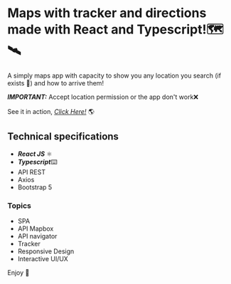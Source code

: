 # Maps with tracker and directions made with React and Typescript!🗺️🛰️

A simply maps app with capacity to show you any location you search (if exists 🔎) and how to arrive them!

***IMPORTANT:***  Accept location permission or the app don't work❌

See it in action, *[Click  Here!][1]* 🌎

## Technical specifications

- ***React JS*** ⚛️
- ***Typescript***⌨️
- API REST
- Axios
- Bootstrap 5

### Topics

- SPA
- API Mapbox
- API navigator
- Tracker 
- Responsive Design
- Interactive UI/UX

Enjoy 💙

[1]: https://danielwuachin.github.io/ReactMaps/
